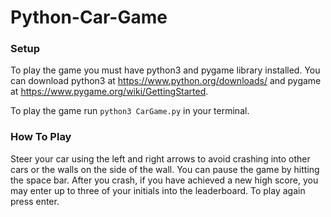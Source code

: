 # Python-Car-Game
### Setup
To play the game you must have python3 and pygame library installed. You can download python3 at https://www.python.org/downloads/ and pygame at https://www.pygame.org/wiki/GettingStarted. 

To play the game run ```python3 CarGame.py``` in your terminal.

### How To Play
Steer your car using the left and right arrows to avoid crashing into other cars or the walls on the side of the wall. You can pause the game by hitting the space bar. After you crash, if you have achieved a new high score, you may enter up to three of your initials into the leaderboard. To play again press enter. 